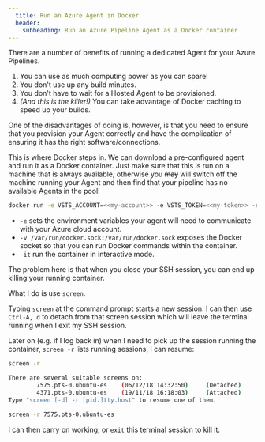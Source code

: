 ```yaml
---
  title: Run an Azure Agent in Docker
  header:
    subheading: Run an Azure Pipeline Agent as a Docker container
---
```


There are a number of benefits of running a dedicated Agent for your Azure Pipelines.

1. You can use as much computing power as you can spare!
1. You don't use up any build minutes.
1. You don't have to wait for a Hosted Agent to be provisioned.
1. _(And this is the killer!)_ You can take advantage of Docker caching to speed up your builds.

One of the disadvantages of doing is, however, is that you need to ensure that you provision your Agent correctly and 
have the complication of ensuring it has the right software/connections.

This is where Docker steps in. We can download a pre-configured agent and run it as a Docker container.
Just make sure that this is run on a machine that is always available, otherwise you ~~may~~ will switch off the machine running your 
Agent and then find that your pipeline has no available Agents in the pool!

```bash
docker run -e VSTS_ACCOUNT=<<my-account>> -e VSTS_TOKEN=<<my-token>> -e VSTS_POOL="<<my-agent-pool>>" -v /var/run/docker.sock:/var/run/docker.sock -it microsoft/vsts-agent
```

* `-e` sets the environment variables your agent will need to communicate with your Azure cloud account.
* `-v /var/run/docker.sock:/var/run/docker.sock` exposes the Docker socket so that you can run Docker commands within the container.
* `-it` run the container in interactive mode.

The problem here is that when you close your SSH session, you can end up killing your running container.

What I do is use `screen`.

Typing `screen` at the command prompt starts a new session. I can then use `Ctrl-A, d` to detach from that screen session which will leave the terminal running when I exit my SSH session.

Later on (e.g. if I log back in) when I need to pick up the session running the container, `screen -r` lists running sessions, I can resume:

```bash
screen -r

There are several suitable screens on:
        7575.pts-0.ubuntu-es    (06/12/18 14:32:50)     (Detached)
        4371.pts-0.ubuntu-es    (19/11/18 16:18:03)     (Attached)
Type "screen [-d] -r [pid.]tty.host" to resume one of them.

screen -r 7575.pts-0.ubuntu-es
```

I can then carry on working, or `exit` this terminal session to kill it.

